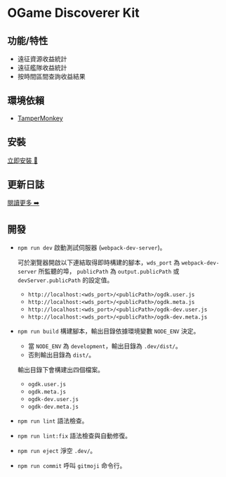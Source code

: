 # OGame Discoverer Kit

## 功能/特性
- 遠征資源收益統計
- 遠征艦隊收益統計
- 按時間區間查詢收益結果

## 環境依賴
- [TamperMonkey](https://www.tampermonkey.net/)

## 安裝
[立即安裝 🔧](https://cow.moe/OGame-Discoverer-Kit/dist/ogdk.user.js)

## 更新日誌
[閱讀更多 ➡️](./changelog/)

## 開發
- `npm run dev`
  啟動測試伺服器 (`webpack-dev-server`)。

  可於瀏覽器開啟以下連結取得即時構建的腳本，`wds_port` 為 `webpack-dev-server` 所監聽的埠，
  `publicPath` 為 `output.publicPath` 或 `devServer.publicPath` 的設定值。
  - `http://localhost:<wds_port>/<publicPath>/ogdk.user.js`
  - `http://localhost:<wds_port>/<publicPath>/ogdk.meta.js`
  - `http://localhost:<wds_port>/<publicPath>/ogdk-dev.user.js`
  - `http://localhost:<wds_port>/<publicPath>/ogdk-dev.meta.js`

- `npm run build`
  構建腳本，輸出目錄依據環境變數 `NODE_ENV` 決定。

  - 當 `NODE_ENV` 為 `development`，輸出目錄為 `.dev/dist/`。
  - 否則輸出目錄為 `dist/`。
  
  輸出目錄下會構建出四個檔案。
  - `ogdk.user.js`
  - `ogdk.meta.js`
  - `ogdk-dev.user.js`
  - `ogdk-dev.meta.js`

- `npm run lint`
  語法檢查。
- `npm run lint:fix`
  語法檢查與自動修復。

- `npm run eject`
  淨空 `.dev/`。

- `npm run commit`
  呼叫 `gitmoji` 命令行。
